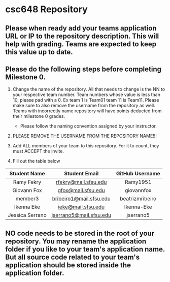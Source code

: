 # csc648 Repository

## Please when ready add your teams application URL or IP to the repository description. This will help with grading. Teams are expected to keep this value up to date.

## Please do the following steps before completing Milestone 0.
1. Change the name of the repository. All that needs to change is the NN to your respective team number. Team numbers whose value is less than 10, please pad with a 0. Ex team 1 is Team01 team 11 is Team11. Please make sure to also remove the username from the repository as well. Teams with incorrectly name repository will have points deducted from their milestone 0 grades.
      - Please follow the naming convention assigned by your instructor.

1. PLEASE REMOVE THE USERNAME FROM THE REPOSITORY NAME!!!

2. Add ALL members of your team to this repository. For it to count, they must ACCEPT the invite.

3. Fill out the table below


| Student Name | Student Email | GitHub Username |
|    :---:     |     :---:     |     :---:       |
| Ramy Fekry      | rfekry@mail.sfsu.edu |   Ramy1951              |
| Giovann Fox       |gfox@mail.sfsu.edu        | giovannfox                |
| member3      |bribeiro1@mail.sfsu.edu               |beatrizmribeiro                 |
| Ikenna Eke      |    ieke@mail.sfsu.edu           |Ikenna-Eke                 |
| Jessica Serrano      |jserrano5@mail.sfsu.edu               |jserrano5                 |

## NO code needs to be stored in the root of your repository. You may rename the application folder if you like to your team's application name. But all source code related to your team's application should be stored inside the application folder.
